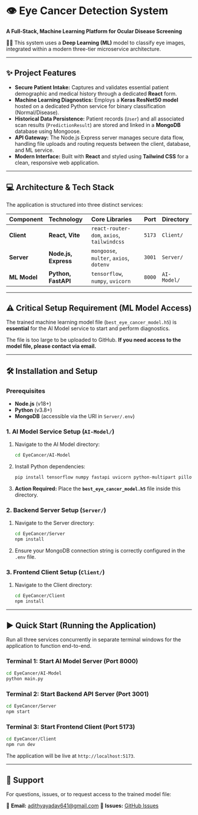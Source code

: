 # 👁️ Eye Cancer Detection System

**A Full-Stack, Machine Learning Platform for Ocular Disease Screening**

🔬🧠 This system uses a **Deep Learning (ML)** model to classify eye images, integrated within a modern three-tier microservice architecture.

-----

## ✨ Project Features

  * **Secure Patient Intake:** Captures and validates essential patient demographic and medical history through a dedicated **React** form.
  * **Machine Learning Diagnostics:** Employs a **Keras ResNet50 model** hosted on a dedicated Python service for binary classification (Normal/Disease).
  * **Historical Data Persistence:** Patient records (`User`) and all associated scan results (`PredictionResult`) are stored and linked in a **MongoDB** database using Mongoose.
  * **API Gateway:** The Node.js Express server manages secure data flow, handling file uploads and routing requests between the client, database, and ML service.
  * **Modern Interface:** Built with **React** and styled using **Tailwind CSS** for a clean, responsive web application.

-----

## 💻 Architecture & Tech Stack

The application is structured into three distinct services:

| Component | Technology | Core Libraries | Port | Directory |
| :--- | :--- | :--- | :--- | :--- |
| **Client** | **React, Vite** | `react-router-dom`, `axios`, `tailwindcss` | `5173` | `Client/` |
| **Server** | **Node.js, Express** | `mongoose`, `multer`, `axios`, `dotenv` | `3001` | `Server/` |
| **ML Model** | **Python, FastAPI** | `tensorflow`, `numpy`, `uvicorn` | `8000` | `AI-Model/` |

-----

## ⚠️ Critical Setup Requirement (ML Model Access)

The trained machine learning model file (`best_eye_cancer_model.h5`) is **essential** for the AI Model service to start and perform diagnostics.

The file is too large to be uploaded to GitHub. **If you need access to the model file, please contact via email.**

-----

## 🛠️ Installation and Setup

### Prerequisites

  * **Node.js** (v18+)
  * **Python** (v3.8+)
  * **MongoDB** (accessible via the URI in `Server/.env`)

### 1\. AI Model Service Setup (`AI-Model/`)

1.  Navigate to the AI Model directory:
    ```bash
    cd EyeCancer/AI-Model
    ```
2.  Install Python dependencies:
    ```bash
    pip install tensorflow numpy fastapi uvicorn python-multipart pillow
    ```
3.  **Action Required:** Place the **`best_eye_cancer_model.h5`** file inside this directory.

### 2\. Backend Server Setup (`Server/`)

1.  Navigate to the Server directory:
    ```bash
    cd EyeCancer/Server
    npm install
    ```
2.  Ensure your MongoDB connection string is correctly configured in the `.env` file.

### 3\. Frontend Client Setup (`Client/`)

1.  Navigate to the Client directory:
    ```bash
    cd EyeCancer/Client
    npm install
    ```

-----

## ▶️ Quick Start (Running the Application)

Run all three services concurrently in separate terminal windows for the application to function end-to-end.

### Terminal 1: Start AI Model Server (Port 8000)

```bash
cd EyeCancer/AI-Model
python main.py
```

### Terminal 2: Start Backend API Server (Port 3001)

```bash
cd EyeCancer/Server
npm start
```

### Terminal 3: Start Frontend Client (Port 5173)

```bash
cd EyeCancer/Client
npm run dev
```

The application will be live at `http://localhost:5173`.

-----

## 🤝 Support

For questions, issues, or to request access to the trained model file:

📧 **Email:** adithyayadav641@gmail.com
🐛 **Issues:** [GitHub Issues](https://github.com/AR-47/EyeCancer/issues)

